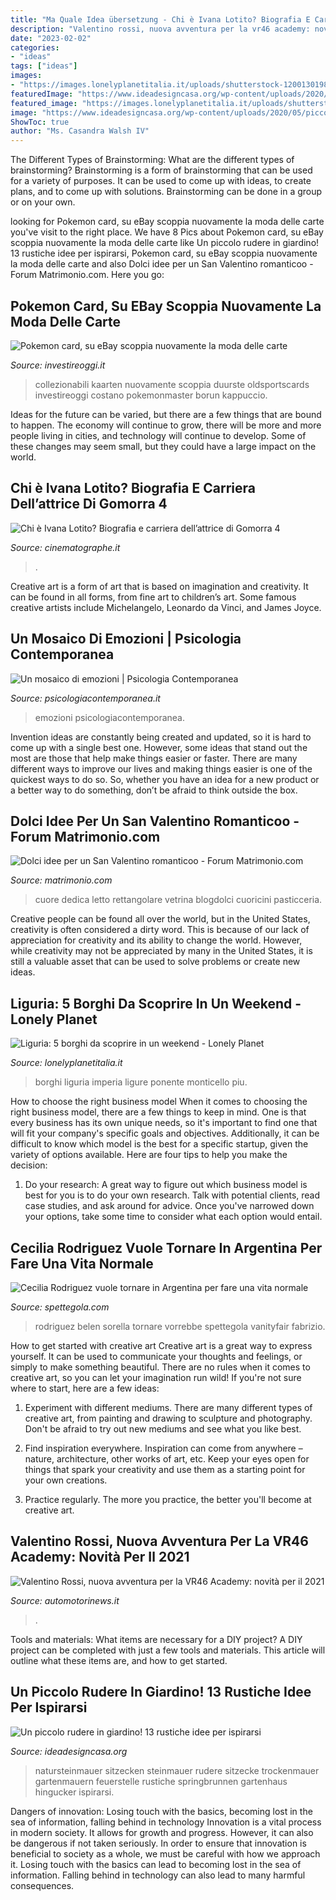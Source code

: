 ```yaml
---
title: "Ma Quale Idea übersetzung - Chi è Ivana Lotito? Biografia E Carriera Dell’attrice Di Gomorra 4"
description: "Valentino rossi, nuova avventura per la vr46 academy: novità per il 2021"
date: "2023-02-02"
categories:
- "ideas"
tags: ["ideas"]
images:
- "https://images.lonelyplanetitalia.it/uploads/shutterstock-1200130198?q=80&amp;p=slider&amp;s=a7b14eb50118863da5d170ef65df1897"
featuredImage: "https://www.ideadesigncasa.org/wp-content/uploads/2020/05/piccolo-rudere-giardino-2.jpg"
featured_image: "https://images.lonelyplanetitalia.it/uploads/shutterstock-1200130198?q=80&amp;p=slider&amp;s=a7b14eb50118863da5d170ef65df1897"
image: "https://www.ideadesigncasa.org/wp-content/uploads/2020/05/piccolo-rudere-giardino-2.jpg"
ShowToc: true
author: "Ms. Casandra Walsh IV"
---
```



The Different Types of Brainstorming: What are the different types of brainstorming?
Brainstorming is a form of brainstorming that can be used for a variety of purposes. It can be used to come up with ideas, to create plans, and to come up with solutions. Brainstorming can be done in a group or on your own.

	

		
looking for Pokemon card, su eBay scoppia nuovamente la moda delle carte you've visit to the right place. We have 8 Pics about Pokemon card, su eBay scoppia nuovamente la moda delle carte like Un piccolo rudere in giardino! 13 rustiche idee per ispirarsi, Pokemon card, su eBay scoppia nuovamente la moda delle carte and also Dolci idee per un San Valentino romanticoo - Forum Matrimonio.com. Here you go:
		
    
## Pokemon Card, Su EBay Scoppia Nuovamente La Moda Delle Carte

<img loading=lazy src="https://www.investireoggi.it/tech/wp-content/uploads/sites/14/2021/02/Pokemon-card-su-eBay-scoppia-nuovamente-la-moda-delle-carte-collezionabili.jpg" onerror="this.onerror=null;this.src='https://tse1.mm.bing.net/th?id=OIP.sAiv9FtKr72J-88v6XsYDwHaEI&amp;pid=15.1';" alt="Pokemon card, su eBay scoppia nuovamente la moda delle carte">

_Source: investireoggi.it_

>collezionabili kaarten nuovamente scoppia duurste oldsportscards investireoggi costano pokemonmaster borun kappuccio. 

	

Ideas for the future can be varied, but there are a few things that are bound to happen. The economy will continue to grow, there will be more and more people living in cities, and technology will continue to develop. Some of these changes may seem small, but they could have a large impact on the world.

    
## Chi è Ivana Lotito? Biografia E Carriera Dell’attrice Di Gomorra 4

<img loading=lazy src="https://www.cinematographe.it/wp-content/uploads/2019/04/lotito_2.jpg" onerror="this.onerror=null;this.src='https://tse3.mm.bing.net/th?id=OIP._oEiUO6JlPjd7iK9XABayQHaEK&amp;pid=15.1';" alt="Chi è Ivana Lotito? Biografia e carriera dell’attrice di Gomorra 4">

_Source: cinematographe.it_

>. 

	

Creative art is a form of art that is based on imagination and creativity. It can be found in all forms, from fine art to children’s art. Some famous creative artists include Michelangelo, Leonardo da Vinci, and James Joyce.

    
## Un Mosaico Di Emozioni | Psicologia Contemporanea

<img loading=lazy src="https://www.psicologiacontemporanea.it/media/filer_public_thumbnails/filer_public/9e/12/9e12b7cc-7098-4f1e-991b-7970056a4e66/un-mosaioco-di-emozioni.png__1200x0_q95_subsampling-2.jpg" onerror="this.onerror=null;this.src='https://tse1.mm.bing.net/th?id=OIP.t2O1ckmrULyyTkMmzgmlJwHaEK&amp;pid=15.1';" alt="Un mosaico di emozioni | Psicologia Contemporanea">

_Source: psicologiacontemporanea.it_

>emozioni psicologiacontemporanea. 

	

Invention ideas are constantly being created and updated, so it is hard to come up with a single best one. However, some ideas that stand out the most are those that help make things easier or faster. There are many different ways to improve our lives and making things easier is one of the quickest ways to do so. So, whether you have an idea for a new product or a better way to do something, don’t be afraid to think outside the box.

    
## Dolci Idee Per Un San Valentino Romanticoo - Forum Matrimonio.com

<img loading=lazy src="https://cdn0.matrimonio.com/usr/9/0/7/8/cfb_181686.jpg" onerror="this.onerror=null;this.src='https://tse1.mm.bing.net/th?id=OIP.piG4cEDFIum-lV5oRYezGAAAAA&amp;pid=15.1';" alt="Dolci idee per un San Valentino romanticoo - Forum Matrimonio.com">

_Source: matrimonio.com_

>cuore dedica letto rettangolare vetrina blogdolci cuoricini pasticceria. 

	

Creative people can be found all over the world, but in the United States, creativity is often considered a dirty word. This is because of our lack of appreciation for creativity and its ability to change the world. However, while creativity may not be appreciated by many in the United States, it is still a valuable asset that can be used to solve problems or create new ideas.

    
## Liguria: 5 Borghi Da Scoprire In Un Weekend - Lonely Planet

<img loading=lazy src="https://images.lonelyplanetitalia.it/uploads/shutterstock-1200130198?q=80&amp;p=slider&amp;s=a7b14eb50118863da5d170ef65df1897" onerror="this.onerror=null;this.src='https://tse2.mm.bing.net/th?id=OIP.lLasJ5vvpKZaDGzBZ6oCdAHaE8&amp;pid=15.1';" alt="Liguria: 5 borghi da scoprire in un weekend - Lonely Planet">

_Source: lonelyplanetitalia.it_

>borghi liguria imperia ligure ponente monticello piu. 

	

How to choose the right business model
When it comes to choosing the right business model, there are a few things to keep in mind. One is that every business has its own unique needs, so it's important to find one that will fit your company's specific goals and objectives. Additionally, it can be difficult to know which model is the best for a specific startup, given the variety of options available. Here are four tips to help you make the decision: 
1) Do your research: A great way to figure out which business model is best for you is to do your own research. Talk with potential clients, read case studies, and ask around for advice. Once you've narrowed down your options, take some time to consider what each option would entail.

    
## Cecilia Rodriguez Vuole Tornare In Argentina Per Fare Una Vita Normale

<img loading=lazy src="https://www.spettegola.com/wp-content/uploads/2013/01/rodriguezCecilia1-682x1024.jpg" onerror="this.onerror=null;this.src='https://tse2.mm.bing.net/th?id=OIP.fpOcKOyT6piwHqdEdZINfgHaLH&amp;pid=15.1';" alt="Cecilia Rodriguez vuole tornare in Argentina per fare una vita normale">

_Source: spettegola.com_

>rodriguez belen sorella tornare vorrebbe spettegola vanityfair fabrizio. 

	

How to get started with creative art
Creative art is a great way to express yourself. It can be used to communicate your thoughts and feelings, or simply to make something beautiful. There are no rules when it comes to creative art, so you can let your imagination run wild! If you're not sure where to start, here are a few ideas:
1. Experiment with different mediums. There are many different types of creative art, from painting and drawing to sculpture and photography. Don't be afraid to try out new mediums and see what you like best.

2. Find inspiration everywhere. Inspiration can come from anywhere – nature, architecture, other works of art, etc. Keep your eyes open for things that spark your creativity and use them as a starting point for your own creations.

3. Practice regularly. The more you practice, the better you'll become at creative art.

    
## Valentino Rossi, Nuova Avventura Per La VR46 Academy: Novità Per Il 2021

<img loading=lazy src="https://www.automotorinews.it/wp-content/uploads/2021/02/vr46-civ-1068x617.jpg" onerror="this.onerror=null;this.src='https://tse3.mm.bing.net/th?id=OIP.ucRhx6rAM41ByF_pCPIFKQHaER&amp;pid=15.1';" alt="Valentino Rossi, nuova avventura per la VR46 Academy: novità per il 2021">

_Source: automotorinews.it_

>. 

	

Tools and materials: What items are necessary for a DIY project?
A DIY project can be completed with just a few tools and materials. This article will outline what these items are, and how to get started.

    
## Un Piccolo Rudere In Giardino! 13 Rustiche Idee Per Ispirarsi

<img loading=lazy src="https://www.ideadesigncasa.org/wp-content/uploads/2020/05/piccolo-rudere-giardino-2.jpg" onerror="this.onerror=null;this.src='https://tse1.mm.bing.net/th?id=OIP.kPrpQPOFm3W5YLytTARfAwHaE5&amp;pid=15.1';" alt="Un piccolo rudere in giardino! 13 rustiche idee per ispirarsi">

_Source: ideadesigncasa.org_

>natursteinmauer sitzecken steinmauer rudere sitzecke trockenmauer gartenmauern feuerstelle rustiche springbrunnen gartenhaus hingucker ispirarsi. 

	

Dangers of innovation: Losing touch with the basics, becoming lost in the sea of information, falling behind in technology
Innovation is a vital process in modern society. It allows for growth and progress. However, it can also be dangerous if not taken seriously. In order to ensure that innovation is beneficial to society as a whole, we must be careful with how we approach it. Losing touch with the basics can lead to becoming lost in the sea of information. Falling behind in technology can also lead to many harmful consequences.

